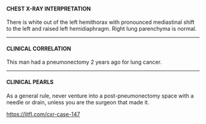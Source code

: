 #### CHEST X-RAY INTERPRETATION
There is white out of the left hemithorax with pronounced mediastinal shift to the left and raised left hemidiaphragm. Right lung parenchyma is normal.

---------------
#### CLINICAL CORRELATION
This man had a pneumonectomy 2 years ago for lung cancer.

---------------
#### CLINICAL PEARLS
As a general rule, never venture into a post-pneumonectomy space with a needle or drain, unless you are the surgeon that made it.


<https://litfl.com/cxr-case-147>